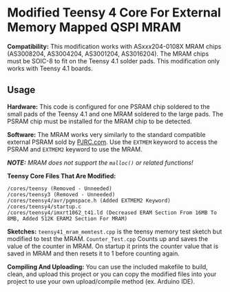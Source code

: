 # Modified Teensy 4 Core For External Memory Mapped QSPI MRAM

**Compatibility:**
This modification works with AS*xxx*204-0108X MRAM chips (AS3008204, AS3004204, AS3001204, AS3016204). The MRAM chips must be SOIC-8 to fit on the Teensy 4.1 solder pads. This modification only works with Teensy 4.1 boards.

## Usage

**Hardware:**
This code is configured for one PSRAM chip soldered to the small pads of the Teensy 4.1 and one MRAM soldered to the large pads. The PSRAM chip must be installed for the MRAM chip to be detected.

**Software:**
The MRAM works very similarly to the standard compatible external PSRAM sold by [PJRC.com](https://www.pjrc.com/store/psram.html). Use the `EXTMEM` keyword to access the PSRAM and `EXTMEM2` keyword to use the MRAM.

***NOTE:** MRAM does not support the `malloc()` or related functions!*

**Teensy Core Files That Are Modified:**
```
/cores/teensy (Removed - Unneeded)
/cores/teensy3 (Removed - Unneeded)
/cores/teensy4/avr/pgmspace.h (Added EXTMEM2 Keyword)
/cores/teensy4/startup.c
/cores/teensy4/imxrt1062_t41.ld (Decreased ERAM Section From 16MB To 8MB, Added 512K ERAM2 Section For MRAM)
```

**Sketches:**
`teensy41_mram_memtest.cpp` is the teensy memory test sketch but modified to test the MRAM.
`Counter_Test.cpp` Counts up and saves the value of the counter in MRAM. On startup it prints the counter value that is saved in MRAM and then resets it to 1 before counting again.

**Compiling And Uploading:** You can use the included makefile to build, clean, and upload this project or you can copy the modified files into your project to use your own upload/compile method (ex. Arduino IDE).